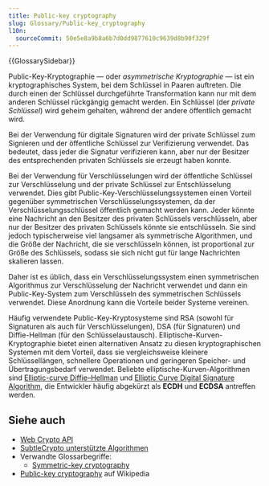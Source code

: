 ```yaml
---
title: Public-key cryptography
slug: Glossary/Public-key_cryptography
l10n:
  sourceCommit: 50e5e8a9b8a6b7d0dd9877610c9639d8b90f329f
---
```


{{GlossarySidebar}}

Public-Key-Kryptographie — oder _asymmetrische Kryptographie_ — ist ein kryptographisches System, bei dem Schlüssel in Paaren auftreten. Die durch einen der Schlüssel durchgeführte Transformation kann nur mit dem anderen Schlüssel rückgängig gemacht werden. Ein Schlüssel (der _private Schlüssel_) wird geheim gehalten, während der andere öffentlich gemacht wird.

Bei der Verwendung für digitale Signaturen wird der private Schlüssel zum Signieren und der öffentliche Schlüssel zur Verifizierung verwendet. Das bedeutet, dass jeder die Signatur verifizieren kann, aber nur der Besitzer des entsprechenden privaten Schlüssels sie erzeugt haben konnte.

Bei der Verwendung für Verschlüsselungen wird der öffentliche Schlüssel zur Verschlüsselung und der private Schlüssel zur Entschlüsselung verwendet. Dies gibt Public-Key-Verschlüsselungssystemen einen Vorteil gegenüber symmetrischen Verschlüsselungssystemen, da der Verschlüsselungsschlüssel öffentlich gemacht werden kann. Jeder könnte eine Nachricht an den Besitzer des privaten Schlüssels verschlüsseln, aber nur der Besitzer des privaten Schlüssels könnte sie entschlüsseln. Sie sind jedoch typischerweise viel langsamer als symmetrische Algorithmen, und die Größe der Nachricht, die sie verschlüsseln können, ist proportional zur Größe des Schlüssels, sodass sie sich nicht gut für lange Nachrichten skalieren lassen.

Daher ist es üblich, dass ein Verschlüsselungssystem einen symmetrischen Algorithmus zur Verschlüsselung der Nachricht verwendet und dann ein Public-Key-System zum Verschlüsseln des symmetrischen Schlüssels verwendet. Diese Anordnung kann die Vorteile beider Systeme vereinen.

Häufig verwendete Public-Key-Kryptosysteme sind RSA (sowohl für Signaturen als auch für Verschlüsselungen), DSA (für Signaturen) und Diffie-Hellman (für den Schlüsselaustausch).
Elliptische-Kurven-Kryptographie bietet einen alternativen Ansatz zu diesen kryptographischen Systemen mit dem Vorteil, dass sie vergleichsweise kleinere Schlüssellängen, schnellere Operationen und geringeren Speicher- und Übertragungsbedarf verwendet.
Beliebte elliptische-Kurven-Algorithmen sind [Elliptic-curve Diffie–Hellman](https://en.wikipedia.org/wiki/Elliptic-curve_Diffie–Hellman) und [Elliptic Curve Digital Signature Algorithm](https://en.wikipedia.org/wiki/Elliptic_Curve_Digital_Signature_Algorithm), die Entwickler häufig abgekürzt als **ECDH** und **ECDSA** antreffen werden.

## Siehe auch

- [Web Crypto API](/de/docs/Web/API/Web_Crypto_API)
- [SubtleCrypto unterstützte Algorithmen](/de/docs/Web/API/SubtleCrypto#supported_algorithms)
- Verwandte Glossarbegriffe:
  - [Symmetric-key cryptography](/de/docs/Glossary/Symmetric-key_cryptography)
- [Public-key cryptography](https://en.wikipedia.org/wiki/Public-key_cryptography) auf Wikipedia
